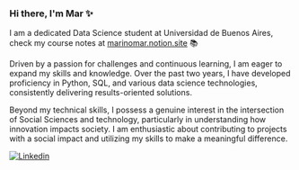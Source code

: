 ### Hi there, I'm Mar :sparkles:

I am a dedicated Data Science student at Universidad de Buenos Aires, check my course notes at [marinomar.notion.site](https://marinomar.notion.site/) :books:

Driven by a passion for challenges and continuous learning, I am eager to expand my skills and knowledge. Over the past two years, I have developed proficiency in Python, SQL, and various data science technologies, consistently delivering results-oriented solutions.

Beyond my technical skills, I possess a genuine interest in the intersection of Social Sciences and technology, particularly in understanding how innovation impacts society. I am enthusiastic about contributing to projects with a social impact and utilizing my skills to make a meaningful difference.

[![Linkedin](https://img.shields.io/badge/-MaríaMarino-blue?style=flat-square&logo=Linkedin&logoColor=white&link=https://www.linkedin.com/in/marino-maria/)](https://www.linkedin.com/in/marino-maria/)

